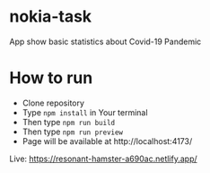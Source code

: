 # nokia-task

App show basic statistics about Covid-19 Pandemic

# How to run
* Clone repository
* Type ```npm install``` in Your terminal
* Then type ```npm run build```
* Then type ```npm run preview```
* Page will be available at http://localhost:4173/

Live: https://resonant-hamster-a690ac.netlify.app/
